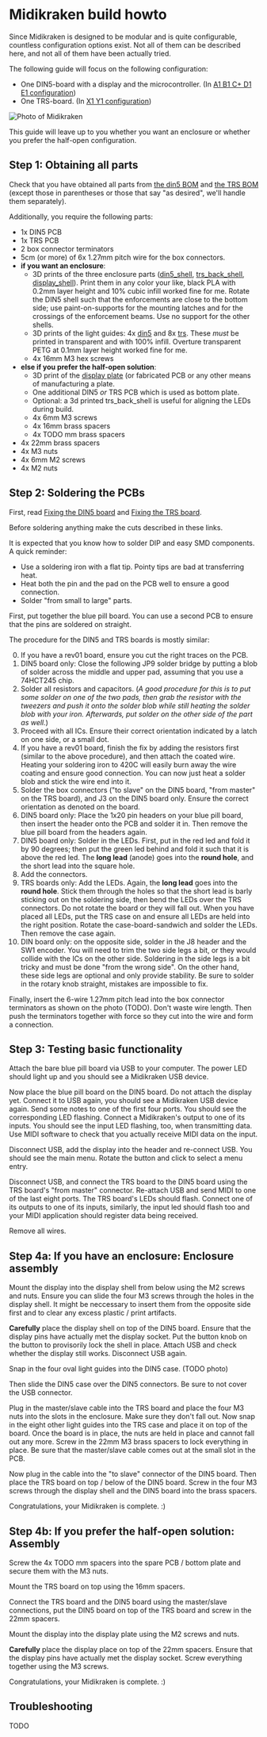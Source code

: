Midikraken build howto
======================

Since Midikraken is designed to be modular and is quite configurable, countless configuration
options exist. Not all of them can be described here, and not all of them have been actually tried.

The following guide will focus on the following configuration:
- One DIN5-board with a display and the microcontroller.
  (In [A1 B1 C+ D1 E1 configuration](README.md#board-variants))
- One TRS-board. (In [X1 Y1 configuration](README.md#board-variants))

![Photo of Midikraken](img/midikraken_trs_din_ui.jpg)

This guide will leave up to you whether you want an enclosure or whether you prefer the half-open
configuration.

Step 1: Obtaining all parts
---------------------------

Check that you have obtained all parts from
[the din5 BOM](https://htmlpreview.github.io/?https://github.com/Windfisch/midikraken/blob/master/hardware/din5_pcb/bom.html)
and [the TRS BOM](https://htmlpreview.github.io/?https://github.com/Windfisch/midikraken/blob/master/hardware/trs_pcb/bom.html)
(except those in parentheses or those that say "as desired", we'll handle them separately).

Additionally, you require the following parts:

- 1x DIN5 PCB
- 1x TRS PCB
- 2 box connector terminators
- 5cm (or more) of 6x 1.27mm pitch wire for the box connectors.
- **if you want an enclosure**:
  - 3D prints of the three enclosure parts ([din5_shell](cad/din5_shell.FCStd),
    [trs_back_shell](cad/trs_back_shell.FCStd), [display_shell](cad/display_shell.FCStd)). Print
    them in any color your like, black PLA with 0.2mm layer height and 10% cubic infill worked fine
    for me. Rotate the DIN5 shell such that the enforcements are close to the bottom side; use
    paint-on-supports for the mounting latches and for the crossings of the enforcement beams. Use
    no support for the other shells.
  - 3D prints of the light guides: 4x [din5](cad/din5_lightguide.FCStd) and 8x
    [trs](cad/trs_lightguide.FCStd). These *must* be printed in transparent and with 100% infill.
    Overture transparent PETG at 0.1mm layer height worked fine for me.
  - 4x 16mm M3 hex screws
- **else if you prefer the half-open solution**:
  - 3D print of the [display plate](display_plate.FCStd) (or fabricated PCB or any other means of
    manufacturing a plate.
  - One additional DIN5 *or* TRS PCB which is used as bottom plate.
  - Optional: a 3d printed trs_back_shell is useful for aligning the LEDs during build.
  - 4x 6mm M3 screws
  - 4x 16mm brass spacers
  - 4x TODO mm brass spacers
- 4x 22mm brass spacers
- 4x M3 nuts
- 4x 6mm M2 screws
- 4x M2 nuts

Step 2: Soldering the PCBs
--------------------------

First, read [Fixing the DIN5
board](https://github.com/Windfisch/midikraken/blob/master/hardware/README.md#fixing-the-din-board)
and [Fixing the TRS
board](https://github.com/Windfisch/midikraken/blob/master/hardware/README.md#fixing-the-trs-board).

Before soldering anything make the cuts described in these links.

It is expected that you know how to solder DIP and easy SMD components. A quick reminder:

- Use a soldering iron with a flat tip. Pointy tips are bad at transferring heat.
- Heat both the pin and the pad on the PCB well to ensure a good connection.
- Solder "from small to large" parts.

First, put together the blue pill board. You can use a second PCB to ensure that the pins are
soldered on straight.

The procedure for the DIN5 and TRS boards is mostly similar:

0. If you have a rev01 board, ensure you cut the right traces on the PCB.
1. DIN5 board only: Close the following JP9 solder bridge by putting a blob of solder across the middle and upper
   pad, assuming that you use a 74HCT245 chip.
2. Solder all resistors and capacitors. (*A good procedure for this is to put some solder on
   *one* of the two pads, then grab the resistor with the tweezers and push it onto the solder blob
   while still heating the solder blob with your iron. Afterwards, put solder on the other side of
   the part as well.*)
3. Proceed with all ICs. Ensure their correct orientation indicated by a latch on one side, or a
   small dot.
4. If you have a rev01 board, finish the fix by adding the resistors first (similar to the above
   procedure), and then attach the coated wire. Heating your soldering iron to 420C will easily burn
   away the wire coating and ensure good connection. You can now just heat a solder blob and stick
   the wire end into it.
5. Solder the box connectors ("to slave" on the DIN5 board, "from master" on the TRS board), and J3
   on the DIN5 board only. Ensure the correct orientation as denoted on the board.
6. DIN5 board only: Place the 1x20 pin headers on your blue pill board, then insert the header onto
   the PCB and solder it in. Then remove the blue pill board from the headers again.
7. DIN5 board only: Solder in the LEDs. First, put in the red led and fold it by 90 degrees; then
   put the green led behind and fold it such that it is above the red led.
   The **long lead** (anode) goes into the **round hole**, and the short lead into the square hole.
8. Add the connectors.
9. TRS boards only: Add the LEDs. Again, the **long lead** goes into the **round hole**. Stick them
   through the holes so that the short lead is barly sticking out on the soldering side, then bend
   the LEDs over the TRS connectors. Do not rotate the board or they will fall out. When you have
   placed all LEDs, put the TRS case on and ensure all LEDs are held into the right position. Rotate
   the case-board-sandwich and solder the LEDs. Then remove the case again.
10. DIN board only: on the opposite side, solder in the J8 header and the SW1 encoder. You will need
    to trim the two side legs a bit, or they would collide with the ICs on the other side. Soldering
    in the side legs is a bit tricky and must be done "from the wrong side". On the other hand,
    these side legs are optional and only provide stability. Be sure to solder in the rotary knob
    straight, mistakes are impossible to fix.

Finally, insert the 6-wire 1.27mm pitch lead into the box connector terminators as shown on the
photo (TODO). Don't waste wire length. Then push the terminators together with force so they cut
into the wire and form a connection.

Step 3: Testing basic functionality
-----------------------------------

Attach the bare blue pill board via USB to your computer. The power LED should light up and you
should see a Midikraken USB device.

Now place the blue pill board on the DIN5 board. Do not attach the display yet. Connect it to USB
again, you should see a Midikraken USB device again. Send some notes to one of the first four ports.
You should see the corresponding LED flashing. Connect a Midikraken's output to one of its inputs.
You should see the input LED flashing, too, when transmitting data. Use MIDI software to check that
you actually receive MIDI data on the input.

Disconnect USB, add the display into the header and re-connect USB. You should see the main menu.
Rotate the button and click to select a menu entry.

Disconnect USB, and connect the TRS board to the DIN5 board using the TRS board's "from master"
connector. Re-attach USB and send MIDI to one of the last eight ports. The TRS board's LEDs should
flash. Connect one of its outputs to one of its inputs, similarly, the input led should flash too
and your MIDI application should register data being received.

Remove all wires.

Step 4a: If you have an enclosure: Enclosure assembly
-----------------------------------------------------

Mount the display into the display shell from below using the M2 screws and nuts.
Ensure you can slide the four M3 screws through the holes in the display shell. It might be
neccessary to insert them from the opposite side first and to clear any excess plastic / print
artifacts.

**Carefully** place the display shell on top of the DIN5 board. Ensure that the display pins have
actually met the display socket. Put the button knob on the button to provisorily lock the shell in
place. Attach USB and check whether the display still works. Disconnect USB again.

Snap in the four oval light guides into the DIN5 case. (TODO photo)

Then slide the DIN5 case over the DIN5 connectors. Be sure to not cover the USB connector.

Plug in the master/slave cable into the TRS board and place the four M3 nuts into the slots in the
enclosure. Make sure they don't fall out. Now snap in the eight other light guides into the TRS case
and place it on top of the board. Once the board is in place, the nuts are held in place and cannot
fall out any more. Screw in the 22mm M3 brass spacers to lock everything in place. Be sure that the
master/slave cable comes out at the small slot in the PCB.

Now plug in the cable into the "to slave" connector of the DIN5 board. Then place the TRS board on
top / below of the DIN5 board. Screw in the four M3 screws through the display shell and the DIN5
board into the brass spacers.

Congratulations, your Midikraken is complete. :)

Step 4b: If you prefer the half-open solution: Assembly
-------------------------------------------------------

Screw the 4x TODO mm spacers into the spare PCB / bottom plate and secure them with the M3 nuts.

Mount the TRS board on top using the 16mm spacers.

Connect the TRS board and the DIN5 board using the master/slave connections, put the DIN5 board on
top of the TRS board and screw in the 22mm spacers.

Mount the display into the display plate using the M2 screws and nuts.

**Carefully** place the display place on top of the 22mm spacers. Ensure that the display pins have
actually met the display socket. Screw everything together using the M3 screws.

Congratulations, your Midikraken is complete. :)


Troubleshooting
---------------

TODO
